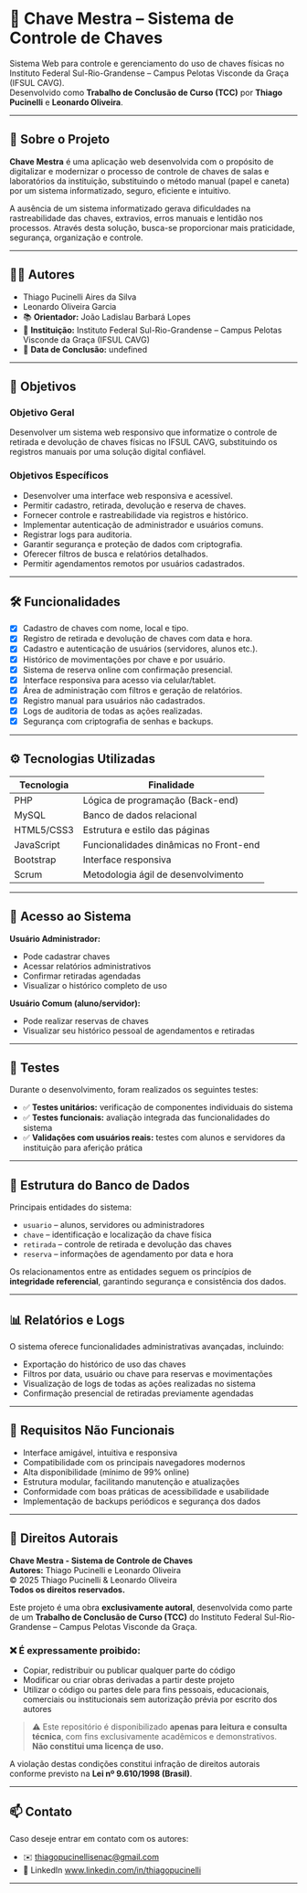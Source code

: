 # 🔐 Chave Mestra – Sistema de Controle de Chaves

Sistema Web para controle e gerenciamento do uso de chaves físicas no Instituto Federal Sul-Rio-Grandense – Campus Pelotas Visconde da Graça (IFSUL CAVG).  
Desenvolvido como **Trabalho de Conclusão de Curso (TCC)** por **Thiago Pucinelli** e **Leonardo Oliveira**.

---

## 📘 Sobre o Projeto

**Chave Mestra** é uma aplicação web desenvolvida com o propósito de digitalizar e modernizar o processo de controle de chaves de salas e laboratórios da instituição, substituindo o método manual (papel e caneta) por um sistema informatizado, seguro, eficiente e intuitivo.

A ausência de um sistema informatizado gerava dificuldades na rastreabilidade das chaves, extravios, erros manuais e lentidão nos processos. Através desta solução, busca-se proporcionar mais praticidade, segurança, organização e controle.

---

## 🧑‍💻 Autores

- Thiago Pucinelli Aires da Silva  
- Leonardo Oliveira Garcia  
- 📚 **Orientador:** João Ladislau Barbará Lopes  
- 🏫 **Instituição:** Instituto Federal Sul-Rio-Grandense – Campus Pelotas Visconde da Graça (IFSUL CAVG)  
- 📅 **Data de Conclusão:** undefined

---

## 🎯 Objetivos

### Objetivo Geral

Desenvolver um sistema web responsivo que informatize o controle de retirada e devolução de chaves físicas no IFSUL CAVG, substituindo os registros manuais por uma solução digital confiável.

### Objetivos Específicos

- Desenvolver uma interface web responsiva e acessível.
- Permitir cadastro, retirada, devolução e reserva de chaves.
- Fornecer controle e rastreabilidade via registros e histórico.
- Implementar autenticação de administrador e usuários comuns.
- Registrar logs para auditoria.
- Garantir segurança e proteção de dados com criptografia.
- Oferecer filtros de busca e relatórios detalhados.
- Permitir agendamentos remotos por usuários cadastrados.

---

## 🛠️ Funcionalidades

- [x] Cadastro de chaves com nome, local e tipo.
- [x] Registro de retirada e devolução de chaves com data e hora.
- [x] Cadastro e autenticação de usuários (servidores, alunos etc.).
- [x] Histórico de movimentações por chave e por usuário.
- [x] Sistema de reserva online com confirmação presencial.
- [x] Interface responsiva para acesso via celular/tablet.
- [x] Área de administração com filtros e geração de relatórios.
- [x] Registro manual para usuários não cadastrados.
- [x] Logs de auditoria de todas as ações realizadas.
- [x] Segurança com criptografia de senhas e backups.

---

## ⚙️ Tecnologias Utilizadas

| Tecnologia     | Finalidade                              |
|----------------|------------------------------------------|
| PHP            | Lógica de programação (Back-end)         |
| MySQL          | Banco de dados relacional                |
| HTML5/CSS3     | Estrutura e estilo das páginas           |
| JavaScript     | Funcionalidades dinâmicas no Front-end   |
| Bootstrap      | Interface responsiva                     |
| Scrum          | Metodologia ágil de desenvolvimento      |

---

## 🔐 Acesso ao Sistema

**Usuário Administrador:**  
- Pode cadastrar chaves  
- Acessar relatórios administrativos  
- Confirmar retiradas agendadas  
- Visualizar o histórico completo de uso  

**Usuário Comum (aluno/servidor):**  
- Pode realizar reservas de chaves  
- Visualizar seu histórico pessoal de agendamentos e retiradas  

---

## 🧪 Testes

Durante o desenvolvimento, foram realizados os seguintes testes:

- ✅ **Testes unitários:** verificação de componentes individuais do sistema  
- ✅ **Testes funcionais:** avaliação integrada das funcionalidades do sistema  
- ✅ **Validações com usuários reais:** testes com alunos e servidores da instituição para aferição prática  

---

## 🧱 Estrutura do Banco de Dados

Principais entidades do sistema:

- `usuario` – alunos, servidores ou administradores  
- `chave` – identificação e localização da chave física  
- `retirada` – controle de retirada e devolução das chaves  
- `reserva` – informações de agendamento por data e hora  

Os relacionamentos entre as entidades seguem os princípios de **integridade referencial**, garantindo segurança e consistência dos dados.

---

## 📊 Relatórios e Logs

O sistema oferece funcionalidades administrativas avançadas, incluindo:

- Exportação do histórico de uso das chaves  
- Filtros por data, usuário ou chave para reservas e movimentações  
- Visualização de logs de todas as ações realizadas no sistema  
- Confirmação presencial de retiradas previamente agendadas  

---

## 🧩 Requisitos Não Funcionais

- Interface amigável, intuitiva e responsiva  
- Compatibilidade com os principais navegadores modernos  
- Alta disponibilidade (mínimo de 99% online)  
- Estrutura modular, facilitando manutenção e atualizações  
- Conformidade com boas práticas de acessibilidade e usabilidade  
- Implementação de backups periódicos e segurança dos dados  

---

## 📜 Direitos Autorais

**Chave Mestra - Sistema de Controle de Chaves**  
**Autores:** Thiago Pucinelli e Leonardo Oliveira  
© 2025 Thiago Pucinelli & Leonardo Oliveira  
**Todos os direitos reservados.**

Este projeto é uma obra **exclusivamente autoral**, desenvolvida como parte de um **Trabalho de Conclusão de Curso (TCC)** do Instituto Federal Sul-Rio-Grandense – Campus Pelotas Visconde da Graça.

### ❌ É expressamente proibido:

- Copiar, redistribuir ou publicar qualquer parte do código  
- Modificar ou criar obras derivadas a partir deste projeto  
- Utilizar o código ou partes dele para fins pessoais, educacionais, comerciais ou institucionais sem autorização prévia por escrito dos autores  

> ⚠️ Este repositório é disponibilizado **apenas para leitura e consulta técnica**, com fins exclusivamente acadêmicos e demonstrativos.  
**Não constitui uma licença de uso.**

A violação destas condições constitui infração de direitos autorais conforme previsto na **Lei nº 9.610/1998 (Brasil)**.

---

## 📫 Contato

Caso deseje entrar em contato com os autores:

- ✉️ thiagopucinellisenac@gmail.com
- 💼 LinkedIn www.linkedin.com/in/thiagopucinelli
  
--- 


